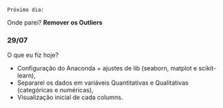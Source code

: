 <code>Próximo dia:</code>
    
Onde parei? **Remover os Outliers**
    
### 29/07

O que eu fiz hoje?

* Configuração do Anaconda + ajustes de lib (seaborn, matplot e scikit-learn),
* Separarei os dados em variáveis Quantitativas e Qualitativas (categóricas e numéricas),
* Visualização inicial de cada columns.
 